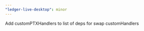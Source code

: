 ```yaml
---
"ledger-live-desktop": minor
---
```


Add customPTXHandlers to list of deps for swap customHandlers
